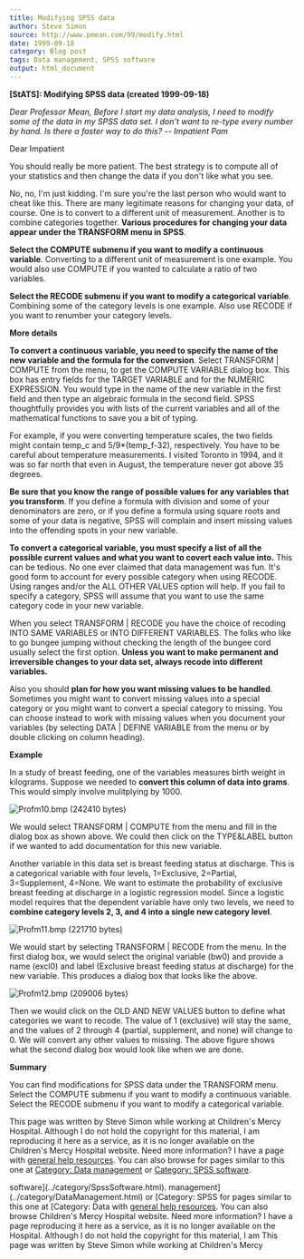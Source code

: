```yaml
---
title: Modifying SPSS data
author: Steve Simon
source: http://www.pmean.com/99/modify.html
date: 1999-09-18
category: Blog post
tags: Data management, SPSS software
output: html_document
---
```

****[StATS]:** Modifying SPSS data (created
1999-09-18)**

*Dear Professor Mean, Before I start my data analysis, I need to modify
some of the data in my SPSS data set. I don\'t want to re-type every
number by hand. Is there a faster way to do this? \-- Impatient Pam*

Dear Impatient

You should really be more patient. The best strategy is to compute all
of your statistics and then change the data if you don\'t like what you
see.

No, no, I\'m just kidding. I\'m sure you\'re the last person who would
want to cheat like this. There are many legitimate reasons for changing
your data, of course. One is to convert to a different unit of
measurement. Another is to combine categories together. **Various
procedures for changing your data appear under the TRANSFORM menu in
SPSS**.

**Select the COMPUTE submenu if you want to modify a continuous
variable**. Converting to a different unit of measurement is one
example. You would also use COMPUTE if you wanted to calculate a ratio
of two variables.

**Select the RECODE submenu if you want to modify a categorical
variable**. Combining some of the category levels is one example. Also
use RECODE if you want to renumber your category levels.

**More details**

**To convert a continuous variable, you need to specify the name of the
new variable and the formula for the conversion**. Select TRANSFORM \|
COMPUTE from the menu, to get the COMPUTE VARIABLE dialog box. This box
has entry fields for the TARGET VARIABLE and for the NUMERIC EXPRESSION.
You would type in the name of the new variable in the first field and
then type an algebraic formula in the second field. SPSS thoughtfully
provides you with lists of the current variables and all of the
mathematical functions to save you a bit of typing.

For example, if you were converting temperature scales, the two fields
might contain temp\_c and 5/9\*(temp\_f-32), respectively. You have to
be careful about temperature measurements. I visited Toronto in 1994,
and it was so far north that even in August, the temperature never got
above 35 degrees.

**Be sure that you know the range of possible values for any variables
that you transform**. If you define a formula with division and some of
your denominators are zero, or if you define a formula using square
roots and some of your data is negative, SPSS will complain and insert
missing values into the offending spots in your new variable.

**To convert a categorical variable, you must specify a list of all the
possible current values and what you want to covert each value into.**
This can be tedious. No one ever claimed that data management was fun.
It\'s good form to account for every possible category when using
RECODE. Using ranges and/or the ALL OTHER VALUES option will help. If
you fail to specify a category, SPSS will assume that you want to use
the same category code in your new variable.

When you select TRANSFORM \| RECODE you have the choice of recoding INTO
SAME VARIABLES or INTO DIFFERENT VARIABLES. The folks who like to go
bungee jumping without checking the length of the bungee cord usually
select the first option. **Unless you want to make permanent and
irreversible changes to your data set, always recode into different
variables.**

Also you should **plan for how you want missing values to be handled**.
Sometimes you might want to convert missing values into a special
category or you might want to convert a special category to missing. You
can choose instead to work with missing values when you document your
variables (by selecting DATA \| DEFINE VARIABLE from the menu or by
double clicking on column heading).

**Example**

In a study of breast feeding, one of the variables measures birth weight
in kilograms. Suppose we needed to **convert this column of data into
grams**. This would simply involve mulitplying by 1000.

![Profm10.bmp (242410 bytes)](../02/images/modify01.gif)

We would select TRANSFORM \| COMPUTE from the menu and fill in the
dialog box as shown above. We could then click on the TYPE&LABEL button
if we wanted to add documentation for this new variable.

Another variable in this data set is breast feeding status at discharge.
This is a categorical variable with four levels, 1=Exclusive, 2=Partial,
3=Supplement, 4=None. We want to estimate the probability of exclusive
breast feeding at discharge in a logistic regression model. Since a
logistic model requires that the dependent variable have only two
levels, we need to **combine category levels 2, 3, and 4 into a single
new category level**.

![Profm11.bmp (221710 bytes)](../02/images/modify02.gif)

We would start by selecting TRANSFORM \| RECODE from the menu. In the
first dialog box, we would select the original variable (bw0) and
provide a name (excl0) and label (Exclusive breast feeding status at
discharge) for the new variable. This produces a dialog box that looks
like the above.

![Profm12.bmp (209006 bytes)](../02/images/modify03.gif)

Then we would click on the OLD AND NEW VALUES button to define what
categories we want to recode. The value of 1 (exclusive) will stay the
same, and the values of 2 through 4 (partial, supplement, and none) will
change to 0. We will convert any other values to missing. The above
figure shows what the second dialog box would look like when we are
done.

**Summary**

You can find modifications for SPSS data under the TRANSFORM menu.
Select the COMPUTE submenu if you want to modify a continuous variable.
Select the RECODE submenu if you want to modify a categorical variable.

This page was written by Steve Simon while working at Children\'s Mercy
Hospital. Although I do not hold the copyright for this material, I am
reproducing it here as a service, as it is no longer available on the
Children\'s Mercy Hospital website. Need more information? I have a page
with [general help resources](../GeneralHelp.html). You can also browse
for pages similar to this one at [Category: Data
management](../category/DataManagement.html) or [Category: SPSS
software](../category/SpssSoftware.html).
<!---More--->
software](../category/SpssSoftware.html).
management](../category/DataManagement.html) or [Category: SPSS
for pages similar to this one at [Category: Data
with [general help resources](../GeneralHelp.html). You can also browse
Children\'s Mercy Hospital website. Need more information? I have a page
reproducing it here as a service, as it is no longer available on the
Hospital. Although I do not hold the copyright for this material, I am
This page was written by Steve Simon while working at Children\'s Mercy

<!---Do not use
****[StATS]:** Modifying SPSS data (created
This page was written by Steve Simon while working at Children\'s Mercy
Hospital. Although I do not hold the copyright for this material, I am
reproducing it here as a service, as it is no longer available on the
Children\'s Mercy Hospital website. Need more information? I have a page
with [general help resources](../GeneralHelp.html). You can also browse
for pages similar to this one at [Category: Data
management](../category/DataManagement.html) or [Category: SPSS
software](../category/SpssSoftware.html).
--->

